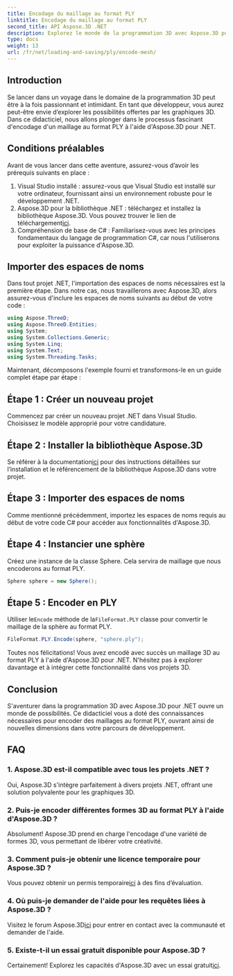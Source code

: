 ```yaml
---
title: Encodage du maillage au format PLY
linktitle: Encodage du maillage au format PLY
second_title: API Aspose.3D .NET
description: Explorez le monde de la programmation 3D avec Aspose.3D pour .NET. Apprenez à encoder des maillages au format PLY sans effort. Élevez votre jeu de développement !
type: docs
weight: 13
url: /fr/net/loading-and-saving/ply/encode-mesh/
---
```

## Introduction
Se lancer dans un voyage dans le domaine de la programmation 3D peut être à la fois passionnant et intimidant. En tant que développeur, vous aurez peut-être envie d’explorer les possibilités offertes par les graphiques 3D. Dans ce didacticiel, nous allons plonger dans le processus fascinant d'encodage d'un maillage au format PLY à l'aide d'Aspose.3D pour .NET.
## Conditions préalables
Avant de vous lancer dans cette aventure, assurez-vous d’avoir les prérequis suivants en place :
1. Visual Studio installé : assurez-vous que Visual Studio est installé sur votre ordinateur, fournissant ainsi un environnement robuste pour le développement .NET.
2. Aspose.3D pour la bibliothèque .NET : téléchargez et installez la bibliothèque Aspose.3D. Vous pouvez trouver le lien de téléchargement[ici](https://releases.aspose.com/3d/net/).
3. Compréhension de base de C# : Familiarisez-vous avec les principes fondamentaux du langage de programmation C#, car nous l'utiliserons pour exploiter la puissance d'Aspose.3D.
## Importer des espaces de noms
Dans tout projet .NET, l'importation des espaces de noms nécessaires est la première étape. Dans notre cas, nous travaillerons avec Aspose.3D, alors assurez-vous d'inclure les espaces de noms suivants au début de votre code :
```csharp
using Aspose.ThreeD;
using Aspose.ThreeD.Entities;
using System;
using System.Collections.Generic;
using System.Linq;
using System.Text;
using System.Threading.Tasks;
```
Maintenant, décomposons l'exemple fourni et transformons-le en un guide complet étape par étape :
## Étape 1 : Créer un nouveau projet
Commencez par créer un nouveau projet .NET dans Visual Studio. Choisissez le modèle approprié pour votre candidature.
## Étape 2 : Installer la bibliothèque Aspose.3D
 Se référer à la documentation[ici](https://reference.aspose.com/3d/net/) pour des instructions détaillées sur l’installation et le référencement de la bibliothèque Aspose.3D dans votre projet.
## Étape 3 : Importer des espaces de noms
Comme mentionné précédemment, importez les espaces de noms requis au début de votre code C# pour accéder aux fonctionnalités d'Aspose.3D.
## Étape 4 : Instancier une sphère
Créez une instance de la classe Sphere. Cela servira de maillage que nous encoderons au format PLY.
```csharp
Sphere sphere = new Sphere();
```
## Étape 5 : Encoder en PLY
 Utiliser le`Encode` méthode de la`FileFormat.PLY` classe pour convertir le maillage de la sphère au format PLY.
```csharp
FileFormat.PLY.Encode(sphere, "sphere.ply");
```
Toutes nos félicitations! Vous avez encodé avec succès un maillage 3D au format PLY à l'aide d'Aspose.3D pour .NET. N'hésitez pas à explorer davantage et à intégrer cette fonctionnalité dans vos projets 3D.
## Conclusion
S'aventurer dans la programmation 3D avec Aspose.3D pour .NET ouvre un monde de possibilités. Ce didacticiel vous a doté des connaissances nécessaires pour encoder des maillages au format PLY, ouvrant ainsi de nouvelles dimensions dans votre parcours de développement.
## FAQ
### 1. Aspose.3D est-il compatible avec tous les projets .NET ?
Oui, Aspose.3D s'intègre parfaitement à divers projets .NET, offrant une solution polyvalente pour les graphiques 3D.
### 2. Puis-je encoder différentes formes 3D au format PLY à l'aide d'Aspose.3D ?
Absolument! Aspose.3D prend en charge l'encodage d'une variété de formes 3D, vous permettant de libérer votre créativité.
### 3. Comment puis-je obtenir une licence temporaire pour Aspose.3D ?
 Vous pouvez obtenir un permis temporaire[ici](https://purchase.aspose.com/temporary-license/) à des fins d’évaluation.
### 4. Où puis-je demander de l'aide pour les requêtes liées à Aspose.3D ?
 Visitez le forum Aspose.3D[ici](https://forum.aspose.com/c/3d/18) pour entrer en contact avec la communauté et demander de l'aide.
### 5. Existe-t-il un essai gratuit disponible pour Aspose.3D ?
 Certainement! Explorez les capacités d'Aspose.3D avec un essai gratuit[ici](https://releases.aspose.com/).